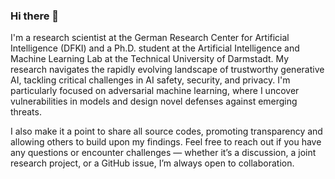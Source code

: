 ### Hi there 👋

I'm a research scientist at the German Research Center for Artificial Intelligence (DFKI) and a Ph.D. student at the Artificial Intelligence and Machine Learning Lab at the Technical University of Darmstadt. My research navigates the rapidly evolving landscape of trustworthy generative AI, tackling critical challenges in AI safety, security, and privacy. I'm particularly focused on adversarial machine learning, where I uncover vulnerabilities in models and design novel defenses against emerging threats.

I also make it a point to share all source codes, promoting transparency and allowing others to build upon my findings. Feel free to reach out if you have any questions or encounter challenges — whether it’s a discussion, a joint research project, or a GitHub issue, I’m always open to collaboration.
